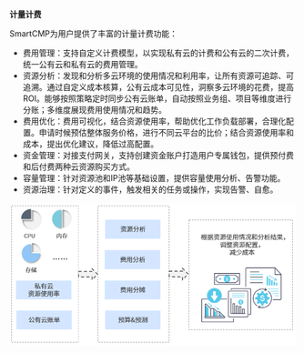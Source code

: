 **计量计费**

SmartCMP为用户提供了丰富的计量计费功能：

+ 费用管理：支持自定义计费模型，以实现私有云的计费和公有云的二次计费，统一公有云和私有云的费用管理。
+ 资源分析：发现和分析多云环境的使用情况和利用率，让所有资源可追踪、可追溯。通过自定义成本核算，公有云成本可见性，洞察多云环境的花费，提高ROI。能够按照策略定时同步公有云账单，自动按照业务组、项目等维度进行分账；多维度展现费用使用情况和趋势。
+ 费用优化：费用可视化，结合资源使用率，帮助优化工作负载部署，合理化配置。申请时候预估整体服务价格，进行不同云平台的比价；结合资源使用率和成本，提出优化建议，降低过高配置。
+ 资金管理：对接支付网关，支持创建资金账户打造用户专属钱包，提供预付费和后付费两种云资源购买方式。
+ 容量管理：针对资源池和IP池等基础设置，提供容量使用分析、告警功能。
+ 资源治理：针对定义的事件，触发相关的任务或操作，实现告警、自愈。

![计量计费](../../picture/Admin/计量计费.png)